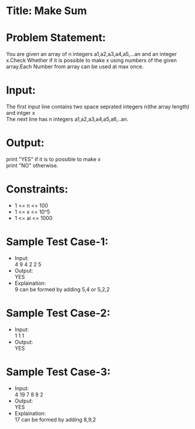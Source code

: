 # Title: Make Sum

# Problem Statement:
  You are given an array of n integers a1,a2,a3,a4,a5,...an and an integer x.Check Whether if it is possible to make x using numbers of the given array.Each Number from array can be used at max once.
  
# Input:
  The first input line contains two space seprated integers n(the array length) and intger x<br>
  The next line has n integers a1,a2,a3,a4,a5,a6,..an.

# Output:
  print "YES" if it is to possible to make x<br>
  print "NO" otherwise.
 
# Constraints:
  - 1 <= n <= 100
  - 1 <= x <= 10^5
  - 1 <= ai <= 1000
# Sample Test Case-1:
- Input:<br>
  4 9 
  4 2 2 5
- Output:<br>
  YES
- Explaination:<br>
  9 can be formed by adding 5,4 or 5,2,2
   
# Sample Test Case-2:
- Input:<br>
  1 1 
  1
- Output:<br>
  YES
  
 # Sample Test Case-3:
 - Input:<br>
   4 19
   7 8 9 2
 - Output:<br>
   YES
 - Explaination:<br>
   17 can be formed by adding 8,9,2
   
